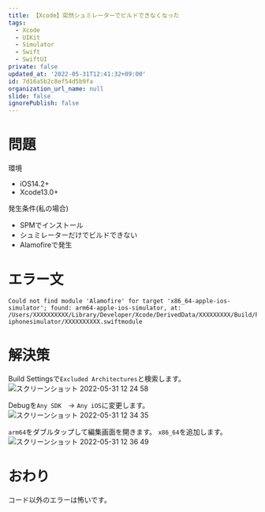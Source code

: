```yaml
---
title: 【Xcode】突然シュミレーターでビルドできなくなった
tags:
  - Xcode
  - UIKit
  - Simulator
  - Swift
  - SwiftUI
private: false
updated_at: '2022-05-31T12:41:32+09:00'
id: 7d16a5b2c8ef54d5b9fa
organization_url_name: null
slide: false
ignorePublish: false
---
```

# 問題
環境
- iOS14.2+
- Xcode13.0+

発生条件(私の場合)
- SPMでインストール
- シュミレーターだけでビルドできない
- Alamofireで発生

# エラー文
```
Could not find module 'Alamofire' for target 'x86_64-apple-ios-simulator'; found: arm64-apple-ios-simulator, at: /Users/XXXXXXXXXX/Library/Developer/Xcode/DerivedData/XXXXXXXXX/Build/Products/Debug-iphonesimulator/XXXXXXXXXX.swiftmodule
```

# 解決策
Build Settingsで`Excluded Architectures`と検索します。
<img alt="スクリーンショット 2022-05-31 12 24 58" src="https://user-images.githubusercontent.com/84154073/171087402-1bf4f761-127d-49aa-9efe-be461c4ee1ab.png">

Debugを`Any SDK`　→ `Any iOS`に変更します。
<img alt="スクリーンショット 2022-05-31 12 34 35" src="https://user-images.githubusercontent.com/84154073/171087684-d77fb12d-6a3e-4895-976a-3e41be6cd0a7.png">

`arm64`をダブルタップして編集画面を開きます。
`x86_64`を追加します。
<img alt="スクリーンショット 2022-05-31 12 36 49" src="https://user-images.githubusercontent.com/84154073/171087953-34afa7a9-402a-452a-be7e-cadb9beb09f4.png">

# おわり
コード以外のエラーは怖いです。
